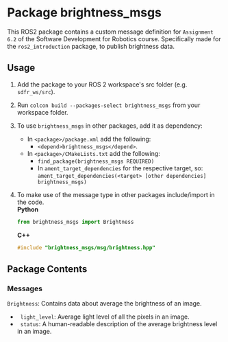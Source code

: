 # Package brightness_msgs

This ROS2 package contains a custom message definition for `Assignment 6.2` of the Software Development for Robotics course. Specifically made for the `ros2_introduction` package, to publish brightness data.

## Usage

1. Add the package to your ROS 2 workspace's src folder (e.g. `sdfr_ws/src`).
2. Run `colcon build --packages-select brightness_msgs` from your workspace folder.
3. To use `brightness_msgs` in other packages, add it as dependency:
   * In `<package>/package.xml` add the following:
     * `<depend>brightness_msgs</depend>`.
   * In `<package>/CMakeLists.txt` add the following:
     * `find_package(brightness_msgs REQUIRED)`
     * In `ament_target_dependencies` for the respective target, so: `ament_target_dependencies(<target> [other dependencies] brightness_msgs)`

4. To make use of the message type in other packages include/import in the code.  
   **Python**
   ```python
   from brightness_msgs import Brightness
   ```
   **C++**
   ```cpp
   #include "brightness_msgs/msg/brightness.hpp"
   ```

## Package Contents

### Messages
`Brightness`: Contains data about average the brightness of an image.
- ` light_level`: Average light level of all the pixels in an image.
- ` status`: A human-readable description of the average brightness level in an image.